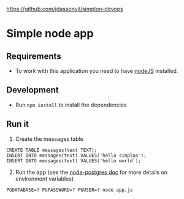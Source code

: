 https://github.com/jdassonvil/simplon-devops


# Simple node app



## Requirements

- To work with this application you need to have [nodeJS](https://nodejs.dev) installed.


## Development

- Run `npm install` to install the dependencies


## Run it
1. Create the messages table

```
CREATE TABLE messages(text TEXT);
INSERT INTO messages(text) VALUES('hello simplon');
INSERT INTO messages(text) VALUES('hello world’);
```

2. Run the app (see the [node-postgres doc](https://node-postgres.com/features/connecting) for more details on environment variables)

```
PGDATABASE=? PGPASSWORD=? PGUSER=? node app.js
```
